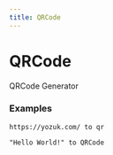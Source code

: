 ```yaml
---
title: QRCode
---
```


# QRCode

QRCode Generator

### Examples

```
https://yozuk.com/ to qr
```

```
"Hello World!" to QRCode
```